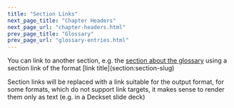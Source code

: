 ```yaml
---
title: "Section Links"
next_page_title: "Chapter Headers"
next_page_url: "chapter-headers.html"
prev_page_title: "Glossary"
prev_page_url: "glossary-entries.html"
---
```



You can link to another section, e.g. the [section about the glossary](glossary.html) using a section link of the format &#0091;link title&#0093;&#0040;section:section-slug&#0041;

Section links will be replaced with a link suitable for the output format, for some formats, which do not support link targets, it makes sense to render them only as text (e.g. in a Deckset slide deck)